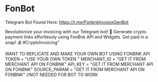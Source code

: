 # FonBot
Telegram Bot Found Here: https://t.me/FonbnkInvoiceGenBot

Revolutionize your invoicing with our Telegram bot! 🚀 Generate crypto payment links effortlessly using FonBnk API and Widgets. Get paid in a snap! 💰 #CryptoInvoicing"



WANT TO REPLICATE AND MAKE YOUR OWN BOT USING FONBNK API  
TOKEN = "USE YOUR OWN TOKEN "
MERCHANT_ID = "GET IT FROM MERCHANT API ON FONBNK" 
API_KEY = "GET IT FROM MERCHANT API ON FONBNK"
SOURCE_PARAM = "GET IT FROM MERCHANT API ON FONBNK" //NOT NEEDED FOR BOT TO WORK 
